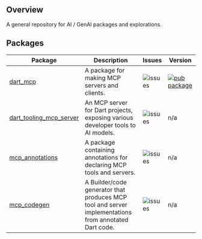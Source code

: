 ## Overview

A general repository for AI / GenAI packages and explorations.

## Packages

| Package | Description | Issues | Version |
| --- | --- | --- | --- |
| [dart_mcp](pkgs/dart_mcp/) | A package for making MCP servers and clients. | ![issues][dart_mcp_issues] | [![pub package](https://img.shields.io/pub/v/dart_mcp.svg)](https://pub.dev/packages/dart_mcp) |
| [dart_tooling_mcp_server](pkgs/dart_tooling_mcp_server/) | An MCP server for Dart projects, exposing various developer tools to AI models. | ![issues][dart_tooling_mcp_server_issues] | n/a |
| [mcp_annotations](pkgs/mcp_annotations/) | A package containing annotations for declaring MCP tools and servers. | ![issues][mcp_annotations_issues] | n/a |
| [mcp_codegen](pkgs/mcp_codegen/) | A Builder/code generator that produces MCP tool and server implementations from annotated Dart code. | ![issues][mcp_codegen_issues] | n/a |


[dart_mcp_issues]: https://img.shields.io/github/issues-search?label=issues&query=is%3Aissue+is%3Aopen+label%3Apackage%3Adart_mcp+repo%3Adart-lang/ai
[dart_tooling_mcp_server_issues]: https://img.shields.io/github/issues-search?label=issues&query=is%3Aissue+is%3Aopen+label%3Apackage%3Adart_tooling_mcp_server+repo%3Adart-lang/ai
[mcp_annotations_issues]: https://img.shields.io/github/issues-search?label=issues&query=is%3Aissue+is%3Aopen+label%3Apackage%3Amcp_annotations+repo%3Adart-lang/ai
[mcp_codegen_issues]: https://img.shields.io/github/issues-search?label=issues&query=is%3Aissue+is%3Aopen+label%3Apackage%3Amcp_codegen+repo%3Adart-lang/ai

<!--
## Publishing automation

For information about our publishing automation and release process, see
https://github.com/dart-lang/ecosystem/wiki/Publishing-automation.

For additional information about contributing, see our
[contributing](CONTRIBUTING.md) page.
-->
